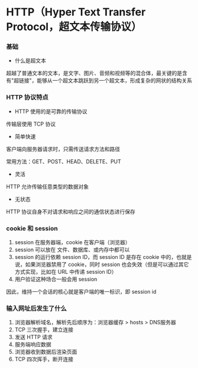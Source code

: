# HTTP（Hyper Text Transfer Protocol，超文本传输协议）


### 基础

* 什么是超文本

超越了普通文本的文本，是文字、图片、音频和视频等的混合体，最关键的是含有"超链接"，能够从一个超文本跳跃到另一个超文本，形成复杂的网状的结构关系


### HTTP 协议特点

* HTTP 使用的是可靠的传输协议

传输层使用 TCP 协议


* 简单快速

客户端向服务器请求时，只需传送请求方法和路径

常用方法：GET、POST、HEAD、DELETE、PUT


* 灵活

HTTP 允许传输任意类型的数据对象


* 无状态

HTTP 协议自身不对请求和响应之间的通信状态进行保存


### cookie 和 session

1. session 在服务器端，cookie 在客户端（浏览器）
2. session 可以放在 文件、数据库、或内存中都可以
3. session 的运行依赖 session ID，而 session ID 是存在 cookie 中的，也就是说，如果浏览器禁用了 cookie，同时 session 也会失效（但是可以通过其它方式实现，比如在 URL 中传递 session ID）
4. 用户验证这种场合一般会用 session

因此，维持一个会话的核心就是客户端的唯一标识，即 session id


### 输入网址后发生了什么

1. 浏览器解析域名，解析先后顺序为：浏览器缓存 > hosts > DNS服务器
2. TCP 三次握手，建立连接
3. 发送 HTTP 请求
4. 服务端响应数据
5. 浏览器收到数据后渲染页面
6. TCP 四次挥手，断开连接

